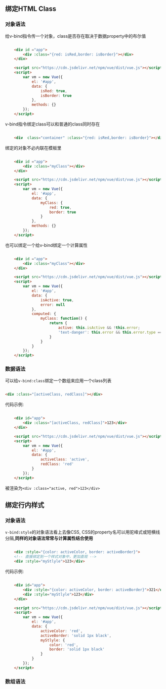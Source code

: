 ## 绑定HTML Class

### 对象语法

给v-bind指令传一个对象，class是否存在取决于数据property中的布尔值

```html

    <div id ="app">
        <div :class="{red: isRed,border: isBorder}"></div>
    </div>

    <script src="https://cdn.jsdelivr.net/npm/vue/dist/vue.js"></script>
    <script>
        var vm = new Vue({
            el: '#app',
            data: {
                isRed: true,
                isBorder: true
            },
            methods: {}
        });
    </script>

```

v-bind指令绑定class可以和普通的class同时存在

```html

    <div  class="container" :class="{red: isRed,border: isBorder}"></div>

```


绑定的对象不必内联在模板里

```html

    <div id ="app">
        <div :class="myClass"></div>
    </div>

    <script src="https://cdn.jsdelivr.net/npm/vue/dist/vue.js"></script>
    <script>
        var vm = new Vue({
            el: '#app',
            data: {
                myClass: {
                    red: true,
                    border: true
                }
            },
            methods: {}
        });
    </script>

```

也可以绑定一个给v-bind绑定一个计算属性

```html

    <div id ="app">
        <div :class="myClass"></div>
    </div>

    <script src="https://cdn.jsdelivr.net/npm/vue/dist/vue.js"></script>
    <script>
        var vm = new Vue({
            el: '#app',
            data: {
                isActive: true,
                error: null
            },
            computed: {
                myClass: function() {
                    return {
                        active: this.isActive && !this.error;
                        'text-danger': this.error && this.error.type === 'fatal';
                    }
                }
            }
        });
    </script>

```

### 数据语法

可以给`v-bind:class`绑定一个数组来应用一个class列表

```html

<div :class="[activeClass, redClass]"></div>

```

代码示例: 

```html

    <div id="app">
        <div :class="[activeClass, redClass]">123</div>
    </div>

    <script src="https://cdn.jsdelivr.net/npm/vue/dist/vue.js"></script>
    <script>
        var vm = new Vue({
            el: '#app',
            data: {
                activeClass: 'active',
                redClass: 'red'
            }
        });
    </script>

```

被渲染为`<div :class="active, red">123</div>`


## 绑定行内样式

### 对象语法

`v-bind:style`的对象语法看上去像CSS, CSS的property名可以用驼峰式或短横线分隔,**同样的对象语法常常与计算属性结合使用**

```html

    <div :style="{color: activeColor, border: activeBorder}">   
    <!-- 直接绑定到一个样式对象中，更加直观 -->
    <div :style="myStlyle">123</div> 

```
代码示例: 

```html

    <div id="app">
        <div :style="{color: activeColor, border: activeBorder}">321</div>
        <div :style="myStlyle">123</div>
    </div>

    <script src="https://cdn.jsdelivr.net/npm/vue/dist/vue.js"></script>
    <script>
        var vm = new Vue({
            el: '#app',
            data: {
                activeColor: 'red',
                activeBorder: 'solid 1px black',
                myStlyle: {
                    color: 'red',
                    border: 'solid 1px black'
                }
            }
        });
    </script>

```

### 数组语法